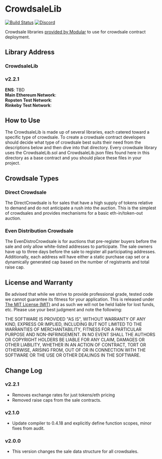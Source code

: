 CrowdsaleLib
=========================

[![Build Status](https://travis-ci.org/Modular-Network/ethereum-libraries.svg?branch=master)](https://travis-ci.org/Modular-Network/ethereum-libraries)
[![Discord](https://img.shields.io/discord/102860784329052160.svg)](https://discord.gg/crxYSF2)   

Crowdsale libraries [provided by Modular](https://modular.network "Modular's Website") to use for crowdsale contract deployment.

## Library Address

### CrowdsaleLib   

### v2.2.1

**ENS**: TBD   
**Main Ethereum Network**:    
**Ropsten Test Network**:    
**Rinkeby Test Network**:    

## How to Use

The CrowdsaleLib is made up of several libraries, each catered toward a specific type of crowdsale. To create a crowdsale contract developers should decide what type of crowdsale best suits their need from the descriptions below and then dive into that directory. Every crowdsale library uses the CrowdsaleLib.sol and CrowdsaleLib.json files found here in this directory as a base contract and you should place these files in your project.

## Crowdsale Types

### Direct Crowdsale

The DirectCrowdsale is for sales that have a high supply of tokens relative to demand and do not anticipate a rush into the auction. This is the simplest of crowdsales and provides mechanisms for a basic eth-in/token-out auction.

### Even Distribution Crowdsale

The EvenDistroCrowdsale is for auctions that pre-register buyers before the sale and only allow white-listed addresses to participate. The sale owners have up to three days before the sale to register all participating addresses. Additionally, each address will have either a static purchase cap set or a dynamically generated cap based on the number of registrants and total raise cap.

## License and Warranty

Be advised that while we strive to provide professional grade, tested code we cannot guarantee its fitness for your application. This is released under [The MIT License (MIT)](https://github.com/Modular-Network/ethereum-libraries/blob/master/LICENSE "MIT License") and as such we will not be held liable for lost funds, etc. Please use your best judgment and note the following:

THE SOFTWARE IS PROVIDED "AS IS", WITHOUT WARRANTY OF ANY KIND, EXPRESS OR IMPLIED, INCLUDING BUT NOT LIMITED TO THE WARRANTIES OF MERCHANTABILITY, FITNESS FOR A PARTICULAR PURPOSE AND NON-INFRINGEMENT. IN NO EVENT SHALL THE AUTHORS OR COPYRIGHT HOLDERS BE LIABLE FOR ANY CLAIM, DAMAGES OR OTHER LIABILITY, WHETHER IN AN ACTION OF CONTRACT, TORT OR OTHERWISE, ARISING FROM, OUT OF OR IN CONNECTION WITH THE SOFTWARE OR THE USE OR OTHER DEALINGS IN THE SOFTWARE.

## Change Log

### v2.2.1

* Removes exchange rates for just tokens/eth pricing
* Removed raise caps from the sale contracts.

### v2.1.0

* Update compiler to 0.4.18 and explicitly define function scopes, minor fixes from audit.

### v2.0.0

* This version changes the sale data structure for all crowdsales.
